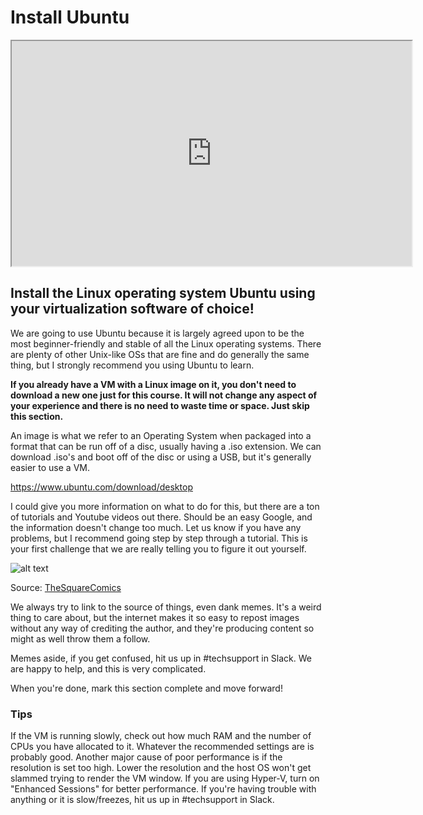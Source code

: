 # Install Ubuntu

<iframe allowfullscreen class="fr-draggable" height="360" src="https://www.youtube.com/embed/vGq5KkuufV8?wmode=opaque" width="640"></iframe>

## Install the Linux operating system Ubuntu using your virtualization software of choice!

We are going to use Ubuntu because it is largely agreed upon to be the
most beginner-friendly and stable of all the Linux operating systems.
There are plenty of other Unix-like OSs that are fine and do generally
the same thing, but I strongly recommend you using Ubuntu to learn.

**If you already have a VM with a Linux image on it, you don't need to
download a new one just for this course. It will not change any aspect
of your experience and there is no need to waste time or space. Just
skip this section.**

An image is what we refer to an Operating System when packaged into a
format that can be run off of a disc, usually having a .iso extension.
We can download .iso's and boot off of the disc or using a USB, but it's
generally easier to use a VM.

<a href="https://www.ubuntu.com/download/desktop" rel="noopener"
target="_blank">https://www.ubuntu.com/download/desktop</a>

I could give you more information on what to do for this, but there are
a ton of tutorials and Youtube videos out there. Should be an easy
Google, and the information doesn't change too much. Let us know if you
have any problems, but I recommend going step by step through a
tutorial. This is your first challenge that we are really telling you to
figure it out yourself.

<img
src="https://files.cdn.thinkific.com/file_uploads/429463/images/efb/2c3/9e4/1629586040160.jpg"
title="flybitch" class="fr-fic fr-dii"
srcset="https://files.cdn.thinkific.com/file_uploads/429463/images/efb/2c3/9e4/1629586040160.jpg?width=1920 1x, https://files.cdn.thinkific.com/file_uploads/429463/images/efb/2c3/9e4/1629586040160.jpg?width=1920&amp;dpr=2 2x, https://files.cdn.thinkific.com/file_uploads/429463/images/efb/2c3/9e4/1629586040160.jpg?width=1920&amp;dpr=3 3x"
alt="alt text" />

Source:
<a href="https://www.instagram.com/thesquarecomics/" rel="noopener"
target="_blank">TheSquareComics</a>

We always try to link to the source of things, even dank memes. It's a
weird thing to care about, but the internet makes it so easy to repost
images without any way of crediting the author, and they're producing
content so might as well throw them a follow.

Memes aside, if you get confused, hit us up in \#techsupport in Slack.
We are happy to help, and this is very complicated.

When you're done, mark this section complete and move forward!

### Tips

If the VM is running slowly, check out how much RAM and the number of
CPUs you have allocated to it. Whatever the recommended settings are is
probably good. Another major cause of poor performance is if the
resolution is set too high. Lower the resolution and the host OS won't
get slammed trying to render the VM window. If you are using Hyper-V,
turn on "Enhanced Sessions" for better performance. If you're having
trouble with anything or it is slow/freezes, hit us up in \#techsupport
in Slack.
